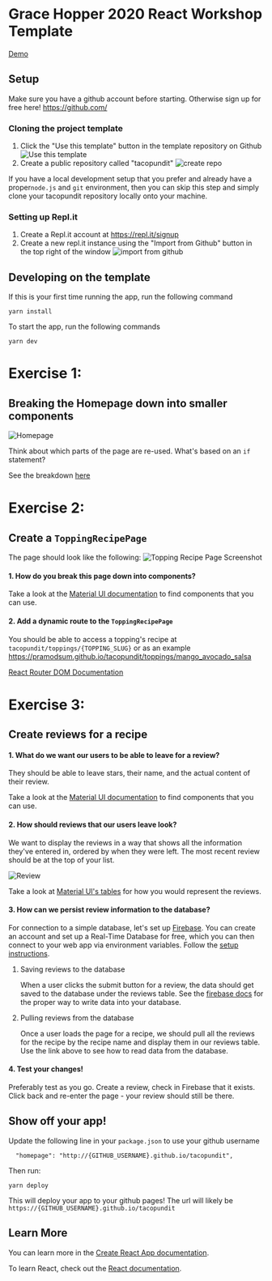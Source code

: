 # Grace Hopper 2020 React Workshop Template

[Demo](https://pramodsum.github.io/tacopundit/)


## Setup

Make sure you have a github account before starting. Otherwise sign up for free here! https://github.com/

### Cloning the project template

1. Click the "Use this template" button in the template repository on Github 
![Use this template](https://github.com/pramodsum/GHC20-React-Template/blob/master/images/Screen%20Shot%202020-03-31%20at%201.14.06%20PM.png?raw=true)
2. Create a public repository called "tacopundit" ![create repo](https://github.com/pramodsum/GHC20-React-Template/blob/master/images/Screen%20Shot%202020-03-31%20at%201.16.04%20PM.png?raw=true)

If you have a local development setup that you prefer and already have a proper`node.js` and `git` environment, then you can skip this step and simply clone your tacopundit repository locally onto your machine.

### Setting up Repl.it

1. Create a Repl.it account at https://repl.it/signup
2. Create a new repl.it instance using the "Import from Github" button in the top right of the window
![import from github](https://github.com/pramodsum/GHC20-React-Template/blob/master/images/Screen%20Shot%202020-03-31%20at%201.17.17%20PM.png?raw=true)

## Developing on the template

If this is your first time running the app, run the following command
```
yarn install
```

To start the app, run the following commands

```
yarn dev
```

# Exercise 1: 

## Breaking the Homepage down into smaller components

![Homepage](https://github.com/pramodsum/GHC20-React-Template/blob/master/images/Screen%20Shot%202020-03-31%20at%2011.22.28%20AM.png?raw=true)

Think about which parts of the page are re-used. What's based on an `if` statement? 

See the breakdown [here](https://github.com/pramodsum/GHC20-React-Template/blob/master/images/home-component-breakdown.png?raw=true)

# Exercise 2: 

## Create a `ToppingRecipePage`

The page should look like the following: 
![Topping Recipe Page Screenshot](https://github.com/pramodsum/GHC20-React-Template/blob/master/images/Screen%20Shot%202020-03-31%20at%2012.19.29%20PM.png?raw=true)


#### 1. How do you break this page down into components?

Take a look at the [Material UI documentation](https://material-ui.com/getting-started/usage/) to find components that you can use.


#### 2. Add a dynamic route to the `ToppingRecipePage`

You should be able to access a topping's recipe at `tacopundit/toppings/{TOPPING_SLUG}` or as an example https://pramodsum.github.io/tacopundit/toppings/mango_avocado_salsa

[React Router DOM Documentation](https://reacttraining.com/react-router/web/guides/primary-components)

# Exercise 3: 

## Create reviews for a recipe

#### 1. What do we want our users to be able to leave for a review?
They should be able to leave stars, their name, and the actual content of their review. 

Take a look at the [Material UI documentation](https://material-ui.com/getting-started/usage/) to find components that you can use.

#### 2. How should reviews that our users leave look?
We want to display the reviews in a way that shows all the information they've entered in, ordered by when they were left. The most recent review should be at the top of your list. 

![Review](https://github.com/pramodsum/GHC20-React-Template/blob/master/images/Screen%20Shot%202020-03-31%20at%2012.19.43%20PM.png?raw=true)

Take a look at [Material UI's tables](https://material-ui.com/components/tables/) for how you would represent the reviews.

#### 3. How can we persist review information to the database?
For connection to a simple database, let's set up [Firebase](https://firebase.google.com/). You can create an account and set up a Real-Time Database for free, which you can then connect to your web app via environment variables. Follow the [setup instructions](https://firebase.google.com/docs/database/web/start).

1. Saving reviews to the database

   When a user clicks the submit button for a review, the data should get saved to the database under the reviews table. See the [firebase docs](https://firebase.google.com/docs/database/web/read-and-write) for the proper way to write data into your database.

2. Pulling reviews from the database
   
   Once a user loads the page for a recipe, we should pull all the reviews for the recipe by the recipe name and display them in our reviews table. Use the link above to see how to read data from the database.

#### 4. Test your changes!
Preferably test as you go. Create a review, check in Firebase that it exists. Click back and re-enter the page - your review should still be there.

## Show off your app!

Update the following line in your `package.json` to use your github username
```
  "homepage": "http://{GITHUB_USERNAME}.github.io/tacopundit",
```

Then run: 
```
yarn deploy
```

This will deploy your app to your github pages! 
The url will likely be  `https://{GITHUB_USERNAME}.github.io/tacopundit`

## Learn More

You can learn more in the [Create React App documentation](https://facebook.github.io/create-react-app/docs/getting-started).

To learn React, check out the [React documentation](https://reactjs.org/).
